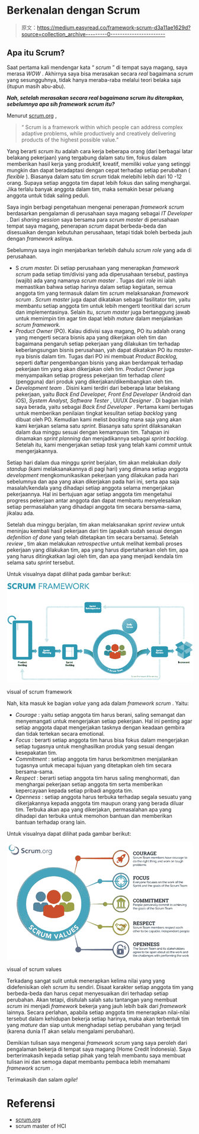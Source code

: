# Berkenalan dengan Scrum

> 原文：<https://medium.easyread.co/framework-scrum-d3a11ae1629d?source=collection_archive---------0----------------------->

## Apa itu Scrum?

Saat pertama kali mendengar kata “ *scrum* ” di tempat saya magang, saya merasa *WOW* . Akhirnya saya bisa merasakan secara *real* bagaimana *scrum* yang sesungguhnya, tidak hanya meraba-raba melalui teori belaka saja (itupun masih abu-abu).

***Nah, setelah merasakan secara real bagaimana scrum itu diterapkan, sebelumnya apa sih framework scrum itu?***

Menurut [scrum.org](http://scrum.org) ,

> “ Scrum is a framework within which people can address complex adaptive problems, while productively and creatively delivering products of the highest possible value.”

Yang berarti *scrum* itu adalah cara kerja beberapa orang (dari berbagai latar belakang pekerjaan) yang tergabung dalam satu tim, fokus dalam memberikan hasil kerja yang produktif, kreatif, memiliki *value* yang setinggi mungkin dan dapat beradaptasi dengan cepat terhadap setiap perubahan ( *flexible* ). Biasanya dalam satu tim *scrum* tidak melebihi lebih dari 10 -12 orang. Supaya setiap anggota tim dapat lebih fokus dan saling menghargai. Jika terlalu banyak anggota dalam tim, maka semakin besar peluang anggota untuk tidak saling peduli.

Saya ingin berbagi pengetahuan mengenai penerapan *framework scrum* berdasarkan pengalaman di perusahaan saya magang sebagai *IT Developer* . Dari *sharing session* saya bersama para *scrum master* di perusahaan tempat saya magang, penerapan *scrum* dapat berbeda-beda dan disesuaikan dengan kebutuhan perusahaan, tetapi tidak boleh berbeda jauh dengan *framework* aslinya.

Sebelumnya saya ingin menjabarkan terlebih dahulu *scrum role* yang ada di perusahaan.

*   S *crum master.* Di setiap perusahaan yang menerapkan *framework scrum* pada setiap tim/divisi yang ada diperusahaan tersebut, pastinya (wajib) ada yang namanya *scrum master* . Tugas dari *role* ini ialah memastikan bahwa setiap harinya dalam setiap kegiatan, semua anggota tim yang termasuk dalam tim *scrum* melaksanakan *framework scrum* . *Scrum master* juga dapat dikatakan sebagai fasilitator tim, yaitu membantu setiap anggota tim untuk lebih mengerti teoritikal dari *scrum* dan implementasinya. Selain itu, *scrum master* juga bertanggung jawab untuk memimpin tim agar tim dapat lebih *mature* dalam menjalankan *scrum framework.*
*   *Product Owner* (PO). Kalau didivisi saya magang, PO itu adalah orang yang mengerti secara bisnis apa yang dikerjakan oleh tim dan bagaimana pengaruh setiap pekerjaan yang dilakukan tim terhadap keberlangsungan bisnis perusahaan, yah dapat dikatakan PO itu *master-* nya bisnis dalam tim. Tugas dari PO ini membuat *Product Backlog,* seperti daftar pengembangan bisnis yang akan berdampak terhadap pekerjaan tim yang akan dikerjakan oleh tim. *Product Owner* juga menyampaikan setiap progress pekerjaan tim terhadap *client* (pengguna) dari produk yang dikerjakan/dikembangkan oleh tim.
*   *Development team* . Disini kami terdiri dari beberapa latar belakang pekerjaan, yaitu *Back End Developer, Front End Developer* (Android dan iOS), *System Analyst, Software Tester* , UI/UX *Designer* . Di bagian inilah saya berada, yaitu sebagai *Back End Developer* . Pertama kami bertugas untuk memberikan penilaian tingkat kesulitan setiap *backlog* yang dibuat oleh PO. Kemudian kami melist *backlog* mana saja yang akan kami kerjakan selama satu *sprint.* Biasanya satu sprint dilaksanakan dalam dua minggu sesuai dengan kemampuan tim. Tahapan ini dinamakan *sprint planning* dan menjadikannya sebagai *sprint backlog.* Setelah itu, kami mengerjakan setiap *task* yang telah kami *commit* untuk mengerjakannya.

Setiap hari dalam dua minggu *sprint* berjalan, tim akan melakukan *daily standup* (kami melaksanakannya di pagi hari) yang dimana setiap anggota *development* mengkomunikasikan pekerjaan yang dilakukan pada hari sebelumnya dan apa yang akan dikerjakan pada hari ini, serta apa saja masalah/kendala yang dihadapi setiap anggota selama mengerjakan pekerjaannya. Hal ini bertujuan agar setiap anggota tim mengetahui progress pekerjaan antar anggota dan dapat membantu menyelesaikan setiap permasalahan yang dihadapi anggota tim secara bersama-sama, jikalau ada.

Setelah dua minggu berjalan, tim akan melaksanakan *sprint review* untuk meninjau kembali hasil pekerjaan dari tim (apakah sudah sesuai dengan *defenition of done* yang telah ditetapkan tim secara bersama). Setelah *review* , tim akan melakukan *retrospective* untuk melihat kembali proses pekerjaan yang dilakukan tim, apa yang harus dipertahankan oleh tim, apa yang harus ditingkatkan lagi oleh tim, dan apa yang menjadi kendala tim selama satu *sprint* tersebut.

Untuk visualnya dapat dilihat pada gambar berikut:

![](img/8ca406c2a06cf4875c5c3d20d63bbc7d.png)

visual of scrum framework

Nah, kita masuk ke bagian *value* yang ada dalam *framework scrum* . Yaitu:

*   *Courage* : yaitu setiap anggota tim harus berani, saling semangat dan menyemangati untuk mengerjakan setiap pekerjaan. Hal ini penting agar setiap anggota dapat mengerjakan tasknya dengan keadaan gembira dan tidak tertekan secara emotional.
*   *Focus* : berarti setiap anggota tim harus bisa fokus dalam mengerjakan setiap tugasnya untuk menghasilkan produk yang sesuai dengan kesepakatan tim.
*   *Commitment* : setiap anggota tim harus berkomitmen menjalankan tugasnya untuk mecapai tujuan yang ditetapkan oleh tim secara bersama-sama.
*   *Respect* : berarti setiap anggota tim harus saling menghormati, dan menghargai pekerjaan setiap anggota tim serta memberikan kepercayaan kepada setiap pribadi anggota tim.
*   *Openness* : setiap anggota harus terbuka terhadap segala sesuatu yang dikerjakannya kepada anggota tim maupun orang yang berada diluar tim. Terbuka akan apa yang dikerjakan, permasalahan apa yang dihadapi dan terbuka untuk memohon bantuan dan memberikan bantuan terhadap orang lain.

Untuk visualnya dapat dilihat pada gambar berikut:

![](img/cf4990799d4647c51c0c37dea0802689.png)

visual of scrum values

Terkadang sangat sulit untuk menerapkan kelima nilai yang yang didefenisikan oleh *scrum* itu sendiri. Disaat karakter setiap anggota tim yang berbeda-beda dan harus cepat menyesuaikan diri terhadap setiap perubahan. Akan tetapi, disitulah salah satu tantangan yang membuat *scrum* ini menjadi *framework* bekerja yang jauh lebih baik dari *framework* lainnya. Secara perlahan, apabila setiap anggota tim menerapkan nilai-nilai tersebut dalam kehidupan bekerja setiap harinya, maka akan terbentuk tim yang *mature* dan siap untuk menghadapi setiap perubahan yang terjadi (karena dunia IT akan selalu mengalami perubahan).

Demikian tulisan saya mengenai *framework scrum* yang saya peroleh dari pengalaman bekerja di tempat saya magang (Home Credit Indonesia). Saya berterimakasih kepada setiap pihak yang telah membantu saya membuat tulisan ini dan semoga dapat membantu pembaca lebih memahami *framework scrum* .

Terimakasih dan salam *agile!*

# Referensi

*   [scrum.org](http://scrum.org)
*   scrum master of HCI